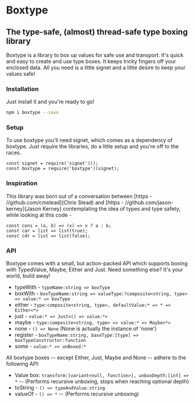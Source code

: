 # Boxtype #

## The type-safe, (almost) thread-safe type boxing library ##

Boxtype is a library to box up values for safe use and transport.  It's quick and easy to create and use type boxes. It keeps tricky fingers off your enclosed data. All you need is a little signet and a little desire to keep your values safe!

### Installation ###

Just install it and you're ready to go!

```bash
npm i boxtype --save
```

### Setup ###

To use boxtype you'll need signet, which comes as a dependency of boxtype.  Just require the libraries, do a little setup and you're off to the races.

```
const signet = require('signet')();
const boxtype = require('boxtype')(signet);
```

### Inspiration ###

This library was born out of a conversation between [https - //github.com/cmstead](Chris Stead) and [https - //github.com/jason-kerney](Jason Kerney) contemplating the idea of types and type safety, while looking at this code - 

```
const cons = (a, b) => (x) => x ? a : b;
const car = list => list(true);
const cdr = list => list(false);
```

### API ###

Boxtype comes with a small, but action-packed API which supports boxing with TypedValue, Maybe, Either and Just.  Need something else? It's your world, build away!

- typeWith - `typeName:string => boxType`
- boxWith - `boxTypeName:string => valueType:?composite<string, type> => value:* => boxType`
- either - `type:composite<string, type>, defaultValue:* => * => Either<*>`
- just - `value:* => Just<() => value:*>`
- maybe - `type:composite<string, type> => value:* => Maybe<*>`
- none - `() => None` (None is actually the instance of 'none')
- register - `boxTypeName:string, baseType:[type] => boxTypeConstructor:function`
- some - `value:* => unBoxed:*`

All boxtype boxes -- except Either, Just, Maybe and None -- adhere to the following API:

- Value box: `transform:[variant<null, function>], unboxDepth:[int] => *` -- (Performs recursive unboxing, stops when reaching optional depth)
- toString - `() => typeAndValue:string`
- valueOf - `() => *` -- (Performs recursive unboxing)

